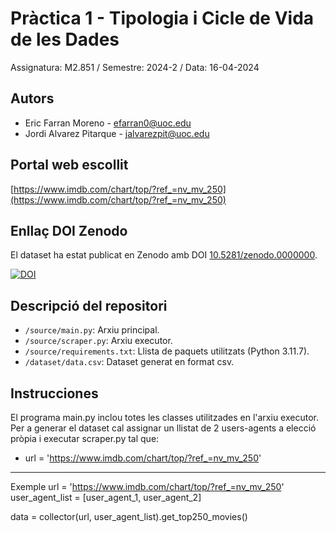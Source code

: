 # Pràctica 1 - Tipologia i Cicle de Vida de les Dades

Assignatura: M2.851 / Semestre: 2024-2 / Data: 16-04-2024

## Autors
  * Eric Farran Moreno - [efarran0@uoc.edu](efarran0@uoc.edu)
  * Jordi Alvarez Pitarque - [jalvarezpit@uoc.edu](jalvarezpit@uoc.edu)

## Portal web escollit
[https://www.imdb.com/chart/top/?ref_=nv_mv_250](https://www.imdb.com/chart/top/?ref_=nv_mv_250)

## Enllaç DOI Zenodo
El dataset ha estat publicat en Zenodo amb DOI [10.5281/zenodo.0000000](https://doi.org/10.5281/zenodo.0000000).

[![DOI](https://zenodo.org/badge/DOI/10.5281/zenodo.0000000.svg)](https://doi.org/10.5281/zenodo.0000000)

## Descripció del repositori
  * `/source/main.py`: Arxiu principal.
  * `/source/scraper.py`: Arxiu executor.
  * `/source/requirements.txt`: Llista de paquets utilitzats (Python 3.11.7).
  * `/dataset/data.csv`: Dataset generat en format csv.

## Instrucciones
El programa main.py inclou totes les classes utilitzades en l'arxiu executor.
Per a generar el dataset cal assignar un llistat de 2 users-agents a elecció pròpia i executar scraper.py tal que:
  * url = 'https://www.imdb.com/chart/top/?ref_=nv_mv_250'

***
Exemple
url = 'https://www.imdb.com/chart/top/?ref_=nv_mv_250'
user_agent_list = [user_agent_1, user_agent_2]

data = collector(url,
                 user_agent_list).get_top250_movies()
